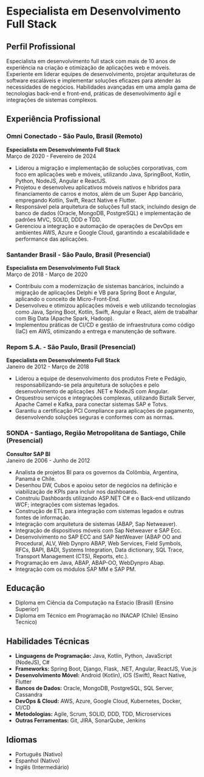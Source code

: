 # Especialista em Desenvolvimento Full Stack

## Perfil Profissional

Especialista em desenvolvimento full stack com mais de 10 anos de experiência na criação e otimização de aplicações web e móveis. Experiente em liderar equipes de desenvolvimento, projetar arquiteturas de software escaláveis e implementar soluções eficazes para atender às necessidades de negócios. Habilidades avançadas em uma ampla gama de tecnologias back-end e front-end, práticas de desenvolvimento ágil e integrações de sistemas complexos.

## Experiência Profissional

### Omni Conectado - São Paulo, Brasil (Remoto)

**Especialista em Desenvolvimento Full Stack**  
Março de 2020 - Fevereiro de 2024
- Liderou a migração e implementação de soluções corporativas, com foco em aplicações web e móveis, utilizando Java, SpringBoot, Kotlin, Python, NodeJS, Angular e ReactJS.
- Projetou e desenvolveu aplicativos móveis nativos e híbridos para financiamento de carros e motos, além de um Super App bancário, empregando Kotlin, Swift, React Native e Flutter.
- Responsável pela arquitetura de soluções full stack, incluindo design de banco de dados (Oracle, MongoDB, PostgreSQL) e implementação de padrões MVC, SOLID, DDD e TDD.
- Gerenciou a integração e automação de operações de DevOps em ambientes AWS, Azure e Google Cloud, garantindo a escalabilidade e performance das aplicações.

### Santander Brasil - São Paulo, Brasil (Presencial)

**Especialista em Desenvolvimento Full Stack**  
Março de 2018 - Março de 2020
- Contribuiu com a modernização de sistemas bancários, incluindo a migração de aplicações Delphi e VB para Spring Boot e Angular, aplicando o conceito de Micro-Front-End.
- Desenvolveu e otimizou aplicações móveis e web utilizando tecnologias como Java, Spring Boot, Kotlin, Swift, Angular e React, além de trabalhar com Big Data (Apache Spark, Hadoop).
- Implementou práticas de CI/CD e gestão de infraestrutura como código (IaC) em AWS, otimizando a entrega e manutenção de software.

### Repom S.A. - São Paulo, Brasil (Presencial)

**Especialista em Desenvolvimento Full Stack**  
Janeiro de 2012 - Março de 2018
- Liderou a equipe de desenvolvimento dos produtos Frete e Pedágio, responsabilizando-se pela arquitetura de soluções e pelo desenvolvimento de aplicações .NET e NodeJS com Angular.
- Orquestrou serviços e integrações complexas, utilizando Biztalk Server, Apache Camel e Kafka, para conectar sistemas SAP e Totvs.
- Garantiu a certificação PCI Compliance para aplicações de pagamento, desenvolvendo soluções seguras e conformes com as normas.

### SONDA - Santiago, Região Metropolitana de Santiago, Chile (Presencial)

**Consultor SAP BI**  
Janeiro de 2006 - Junho de 2012
- Analista de projetos BI para os governos da Colômbia, Argentina, Panamá e Chile.
- Desenhou DW, Cubos e apoiou setor de negócios na definição e viabilização de KPIs para incluir nos dashboards.
- Construiu Dashboards utilizando ASP.NET C# e o Back-end utilizando WCF; integrações com sistemas legados.
- Construção de ETL para integração com sistemas legados e outras fontes de informação.
- Integração com arquitetura de sistemas (ABAP, Sap Netweaver).
- Integração de dispositivos móveis com Sap Netweaver e SAP Ecc.
- Desenvolvimento no SAP ECC and SAP NetWeaver (ABAP OO and Procedural, ALV, Web Dynpro ABAP, Web Services, Field Symbols, RFCs, BAPI, BADI, Systems Integration, Data dictionary, SQL Trace, Transport Management (CTS), Reports, etc.).
- Programação em Java, ABAP, ABAP-OO, WebDynpro Abap.
- Integração com os módulos SAP MM e SAP PM.

## Educação

- Diploma em Ciência da Computação na Estacio (Brasil) (Ensino Superior)
- Diploma em Técnico em Programação no INACAP (Chile) (Ensino Tecnico)

## Habilidades Técnicas

- **Linguagens de Programação:** Java, Kotlin, Python, JavaScript (NodeJS), C#
- **Frameworks:** Spring Boot, Django, Flask, .NET, Angular, ReactJS, Vue.js
- **Desenvolvimento Móvel:** Android (Kotlin), iOS (Swift), React Native, Flutter
- **Bancos de Dados:** Oracle, MongoDB, PostgreSQL, SQL Server, Cassandra
- **DevOps & Cloud:** AWS, Azure, Google Cloud, Kubernetes, Docker, CI/CD
- **Metodologias:** Agile, Scrum, SOLID, DDD, TDD, Microservices
- **Outras Ferramentas:** Git, JIRA, SonarQube, Jenkins

## Idiomas

- Português (Nativo)
- Espanhol (Nativo)
- Inglês (Intermediário)
